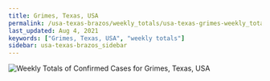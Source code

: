 ```yaml
---
title: Grimes, Texas, USA
permalink: /usa-texas-brazos/weekly_totals/usa-texas-grimes-weekly_totals.html
last_updated: Aug 4, 2021
keywords: ["Grimes, Texas, USA", "weekly totals"]
sidebar: usa-texas-brazos_sidebar
---
```


![Weekly Totals of Confirmed Cases for Grimes, Texas, USA](/covid_tracker/images/graphs/usa-texas-grimes-weekly_totals_graph.png)
